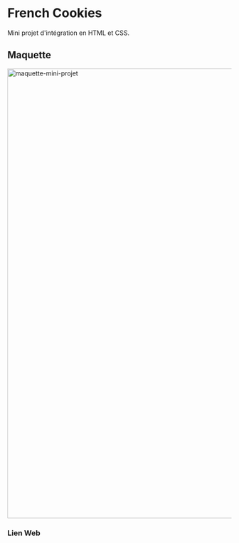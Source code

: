 # French Cookies #

Mini projet d'intégration en HTML et CSS.

## Maquette ##

<img width="1011" alt="maquette-mini-projet" src="https://user-images.githubusercontent.com/97227237/187488307-09e9c8b4-b2c1-4176-bc4c-1c28c6961fa3.png">


### Lien Web ###
